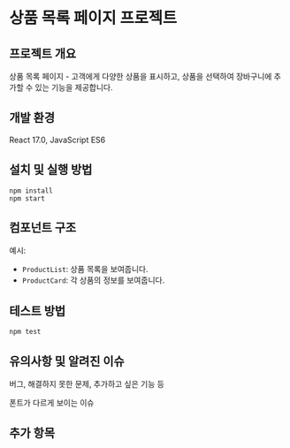 # 상품 목록 페이지 프로젝트

## 프로젝트 개요

상품 목록 페이지 - 고객에게 다양한 상품을 표시하고, 상품을 선택하여 장바구니에 추가할 수 있는 기능을 제공합니다.

## 개발 환경

React 17.0, JavaScript ES6

## 설치 및 실행 방법

```
npm install
npm start
```

## 컴포넌트 구조

예시:

- `ProductList`: 상품 목록을 보여줍니다.
- `ProductCard`: 각 상품의 정보를 보여줍니다.

## 테스트 방법

```
npm test
```

## 유의사항 및 알려진 이슈
버그, 해결하지 못한 문제, 추가하고 싶은 기능 등

폰트가 다르게 보이는 이슈

## 추가 항목
